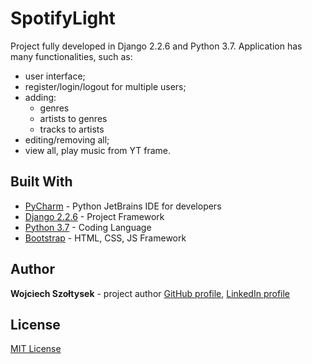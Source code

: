 # SpotifyLight

Project fully developed in Django 2.2.6 and Python 3.7. Application has many functionalities, such as:

- user interface;
- register/login/logout for multiple users;
- adding:
    - genres
    - artists to genres
    - tracks to artists
- editing/removing all;
- view all, play music from YT frame.


## Built With

- [PyCharm](https://www.jetbrains.com/pycharm/) - Python JetBrains IDE for developers
- [Django 2.2.6](https://docs.djangoproject.com/pl/2.1/releases/2.0/) - Project Framework
- [Python 3.7](https://www.python.org/downloads/release/python-370/) - Coding Language
- [Bootstrap](https://startbootstrap.com/) - HTML, CSS, JS Framework

## Author

**Wojciech Szołtysek** - project author [GitHub profile](https://github.com/wszoltysek/), [LinkedIn profile](https://www.linkedin.com/in/wszoltysek/)

## License

[MIT License](https://choosealicense.com/licenses/mit/)
